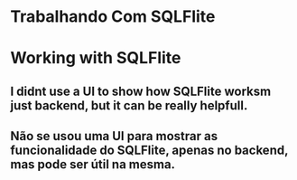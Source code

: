 # Trabalhando Com SQLFlite
# Working with SQLFlite

## I didnt use a UI to show how SQLFlite worksm just backend, but it can be really helpfull.
## Não se usou uma UI para mostrar as funcionalidade do SQLFlite, apenas no backend, mas pode ser útil na mesma.
